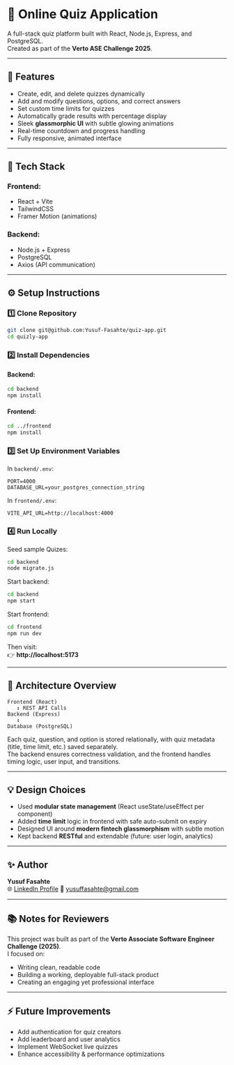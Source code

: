 # 🧠 Online Quiz Application

A full-stack quiz platform built with React, Node.js, Express, and PostgreSQL.  
Created as part of the **Verto ASE Challenge 2025**.

---

## 🚀 Features

- Create, edit, and delete quizzes dynamically
- Add and modify questions, options, and correct answers
- Set custom time limits for quizzes
- Automatically grade results with percentage display
- Sleek **glassmorphic UI** with subtle glowing animations
- Real-time countdown and progress handling
- Fully responsive, animated interface

---

## 🧩 Tech Stack

### Frontend:

- React + Vite
- TailwindCSS
- Framer Motion (animations)

### Backend:

- Node.js + Express
- PostgreSQL
- Axios (API communication)

---

## ⚙️ Setup Instructions

### 1️⃣ Clone Repository

```bash
git clone git@github.com:Yusuf-Fasahte/quiz-app.git
cd quizly-app
```

### 2️⃣ Install Dependencies

#### Backend:

```bash
cd backend
npm install
```

#### Frontend:

```bash
cd ../frontend
npm install
```

### 3️⃣ Set Up Environment Variables

In `backend/.env`:

```
PORT=4000
DATABASE_URL=your_postgres_connection_string
```

In `frontend/.env`:

```
VITE_API_URL=http://localhost:4000
```

### 4️⃣ Run Locally

Seed sample Quizes: 
```bash
cd backend
node migrate.js
```

Start backend:

```bash
cd backend
npm start
```

Start frontend:

```bash
cd frontend
npm run dev
```

Then visit:  
👉 **http://localhost:5173**

---

## 🧠 Architecture Overview

```
Frontend (React)
   ↕ REST API Calls
Backend (Express)
   ↕
Database (PostgreSQL)
```

Each quiz, question, and option is stored relationally, with quiz metadata (title, time limit, etc.) saved separately.  
The backend ensures correctness validation, and the frontend handles timing logic, user input, and transitions.

---


## 💡 Design Choices

- Used **modular state management** (React useState/useEffect per component)
- Added **time limit** logic in frontend with safe auto-submit on expiry
- Designed UI around **modern fintech glassmorphism** with subtle motion
- Kept backend **RESTful** and extendable (future: user login, analytics)

---


## ✨ Author

**Yusuf Fasahte**  
🌐 [LinkedIn Profile](https://www.linkedin.com/in/yusuf-fasahte-dev/)
📧 yusuffasahte@gmail.com

---

## 📚 Notes for Reviewers

This project was built as part of the **Verto Associate Software Engineer Challenge (2025)**.  
I focused on:

- Writing clean, readable code
- Building a working, deployable full-stack product
- Creating an engaging yet professional interface

---

## ⚡ Future Improvements

- Add authentication for quiz creators
- Add leaderboard and user analytics
- Implement WebSocket live quizzes
- Enhance accessibility & performance optimizations

